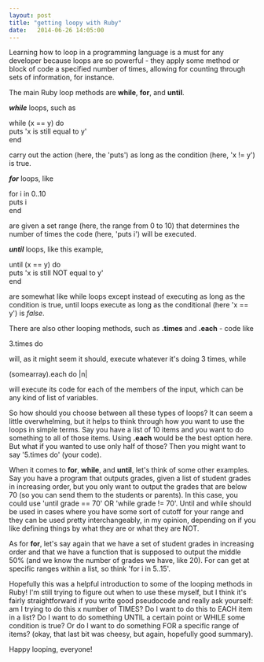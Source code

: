 ```yaml
---
layout: post
title: "getting loopy with Ruby"
date:   2014-06-26 14:05:00
---
```

<p>Learning how to loop in a programming language is a must for any developer because loops are so powerful - they apply some method or block  of code a specified number of times, allowing for counting through sets of information, for instance.</p>
<p>The main Ruby loop methods are <b>while</b>, <b>for</b>, and <b>until</b>.</p>
<p><b><i>while</i></b> loops, such as </p>
<p class="postcode">while (x == y) do<br>
	puts 'x is still equal to y'<br>
	end
</p>
<p>carry out the action (here, the 'puts') as long as the condition (here, 'x != y') is true.</p>
<p><b><i>for</i></b> loops, like</p>
<p class="postcode">for i in 0..10<br>
	puts i<br>
	end
</p>
<p>are given a set range (here, the range from 0 to 10) that determines the number of times the code (here, 'puts i') will be executed.</p>
<p><b><i>until</i></b> loops, like this example,</p>
<p class="postcode">until (x == y) do<br>
	puts 'x is still NOT equal to y'<br>
	end
</p>
<p>are somewhat like while loops except instead of executing as long as the condition is true, until loops execute as long as the conditional (here 'x == y') is <i>false</i>.</p>
<p>There are also other looping methods, such as <b>.times</b> and <b>.each</b> - code like</p>
<p class="postcode">3.times do</p> 
<p>will, as it might seem it should, execute whatever it's doing 3 times, while</p>
<p class="postcode">(somearray).each do |n|</p>
<p>will execute its code for each of the members of the input, which can be any kind of list of variables.</p>
<p>So how should you choose between all these types of loops? It can seem a little overwhelming, but it helps to think through how you want to use the loops in simple terms. Say you have a list of 10 items and you want to do something to all of those items. Using <b>.each</b> would be the best option here. But what if you wanted to use only half of those? Then you might want to say '5.times do' (your code).</p>
<p>When it comes to <b>for</b>, <b>while</b>, and <b>until</b>, let's think of some other examples. Say you have a program that outputs grades, given a list of student grades in increasing order, but you only want to output the grades that are below 70 (so you can send them to the students or parents). In this case, you could use 'until grade == 70' OR 'while grade != 70'. Until and while should be used in cases where you have some sort of cutoff for your range and they can be used pretty interchangeably, in my opinion, depending on if you like defining things by what they are or what they are NOT.</p>
<p>As for <b>for</b>, let's say again that we have a set of student grades in increasing order and that we have a function that is supposed to output the middle 50% (and we know the number of grades we have, like 20). For can get at specific ranges within a list, so think 'for i in 5..15'.</p>
<p>Hopefully this was a helpful introduction to some of the looping methods in Ruby! I'm still trying to figure out when to use these myself, but I think it's fairly straightforward if you write good pseudocode and really ask yourself: am I trying to do this x number of TIMES? Do I want to do this to EACH item in a list? Do I want to do something UNTIL a certain point or WHILE some condition is true? Or do I want to do something FOR a specific range of items? (okay, that last bit was cheesy, but again, hopefully good summary).</p>
<p>Happy looping, everyone!</p>